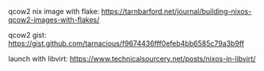 qcow2 nix image with flake: https://tarnbarford.net/journal/building-nixos-qcow2-images-with-flakes/

qcow2 gist: https://gist.github.com/tarnacious/f9674436fff0efeb4bb6585c79a3b9ff

launch with libvirt: https://www.technicalsourcery.net/posts/nixos-in-libvirt/